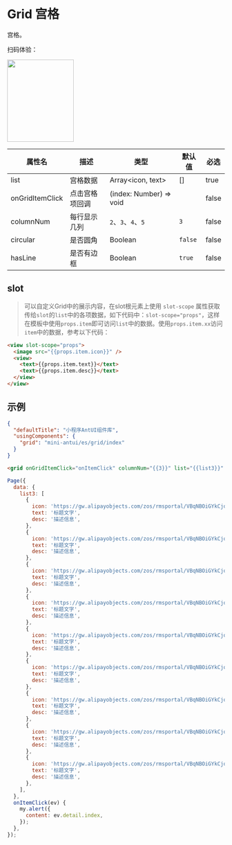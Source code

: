 # Grid 宫格

宫格。

扫码体验：

<img src="https://gw.alipayobjects.com/zos/rmsportal/ebqnVPiuCCoOKXwioUUH.jpeg" width="154" height="190" />


| 属性名 | 描述 | 类型 | 默认值 | 必选 |
| ---- | ---- | ---- | ---- | ---- |
| list | 宫格数据 | Array<icon, text> | [] | true |
| onGridItemClick | 点击宫格项回调 | (index: Number) => void | | false |
| columnNum | 每行显示几列 | `2`、`3`、`4`、`5` | `3` | false |
| circular | 是否圆角 | Boolean | `false` | false |
| hasLine | 是否有边框 | Boolean | `true` | false |

## slot

> 可以自定义Grid中的展示内容，在slot根元素上使用 `slot-scope` 属性获取传给`slot`的`list`中的各项数据，如下代码中：`slot-scope="props"`，这样在模板中使用`props.item`即可访问`list`中的数据。使用`props.item.xx`访问`item`中的数据，参考以下代码：

```html
<view slot-scope="props">
  <image src="{{props.item.icon}}" />
  <view>
    <text>{{props.item.text}}</text>
    <text>{{props.item.desc}}</text>
  </view>
</view>
```

## 示例

```json
{
  "defaultTitle": "小程序AntUI组件库",
  "usingComponents": {
    "grid": "mini-antui/es/grid/index"
  }
}
```

```html
<grid onGridItemClick="onItemClick" columnNum="{{3}}" list="{{list3}}" />
```

```javascript
Page({
  data: {
    list3: [
      {
        icon: 'https://gw.alipayobjects.com/zos/rmsportal/VBqNBOiGYkCjqocXjdUj.png',
        text: '标题文字',
        desc: '描述信息',
      },
      {
        icon: 'https://gw.alipayobjects.com/zos/rmsportal/VBqNBOiGYkCjqocXjdUj.png',
        text: '标题文字',
        desc: '描述信息',
      },
      {
        icon: 'https://gw.alipayobjects.com/zos/rmsportal/VBqNBOiGYkCjqocXjdUj.png',
        text: '标题文字',
        desc: '描述信息',
      },
      {
        icon: 'https://gw.alipayobjects.com/zos/rmsportal/VBqNBOiGYkCjqocXjdUj.png',
        text: '标题文字',
        desc: '描述信息',
      },
      {
        icon: 'https://gw.alipayobjects.com/zos/rmsportal/VBqNBOiGYkCjqocXjdUj.png',
        text: '标题文字',
        desc: '描述信息',
      },
      {
        icon: 'https://gw.alipayobjects.com/zos/rmsportal/VBqNBOiGYkCjqocXjdUj.png',
        text: '标题文字',
        desc: '描述信息',
      },
      {
        icon: 'https://gw.alipayobjects.com/zos/rmsportal/VBqNBOiGYkCjqocXjdUj.png',
        text: '标题文字',
        desc: '描述信息',
      },
      {
        icon: 'https://gw.alipayobjects.com/zos/rmsportal/VBqNBOiGYkCjqocXjdUj.png',
        text: '标题文字',
        desc: '描述信息',
      },
      {
        icon: 'https://gw.alipayobjects.com/zos/rmsportal/VBqNBOiGYkCjqocXjdUj.png',
        text: '标题文字',
        desc: '描述信息',
      },
    ],
  },
  onItemClick(ev) {
    my.alert({
      content: ev.detail.index,
    });
  },
});
```